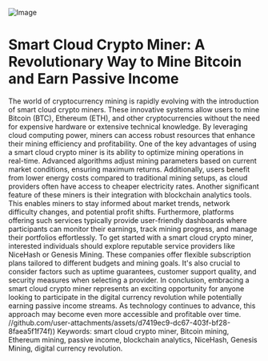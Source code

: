 
![Image](https://github.com/user-attachments/assets/d7419ec9-dc67-403f-bf28-8faea5f1f74f)
# Smart Cloud Crypto Miner: A Revolutionary Way to Mine Bitcoin and Earn Passive Income
The world of cryptocurrency mining is rapidly evolving with the introduction of smart cloud crypto miners. These innovative systems allow users to mine Bitcoin (BTC), Ethereum (ETH), and other cryptocurrencies without the need for expensive hardware or extensive technical knowledge. By leveraging cloud computing power, miners can access robust resources that enhance their mining efficiency and profitability.
One of the key advantages of using a smart cloud crypto miner is its ability to optimize mining operations in real-time. Advanced algorithms adjust mining parameters based on current market conditions, ensuring maximum returns. Additionally, users benefit from lower energy costs compared to traditional mining setups, as cloud providers often have access to cheaper electricity rates.
Another significant feature of these miners is their integration with blockchain analytics tools. This enables miners to stay informed about market trends, network difficulty changes, and potential profit shifts. Furthermore, platforms offering such services typically provide user-friendly dashboards where participants can monitor their earnings, track mining progress, and manage their portfolios effortlessly.
To get started with a smart cloud crypto miner, interested individuals should explore reputable service providers like NiceHash or Genesis Mining. These companies offer flexible subscription plans tailored to different budgets and mining goals. It's also crucial to consider factors such as uptime guarantees, customer support quality, and security measures when selecting a provider.
In conclusion, embracing a smart cloud crypto miner represents an exciting opportunity for anyone looking to participate in the digital currency revolution while potentially earning passive income streams. As technology continues to advance, this approach may become even more accessible and profitable over time.
 //github.com/user-attachments/assets/d7419ec9-dc67-403f-bf28-8faea5f1f74f))
Keywords: smart cloud crypto miner, Bitcoin mining, Ethereum mining, passive income, blockchain analytics, NiceHash, Genesis Mining, digital currency revolution.
